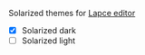 Solarized themes for [Lapce editor](https://github.com/lapce/lapce)

 - [x] Solarized dark
 - [ ] Solarized light